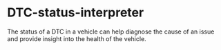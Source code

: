 # DTC-status-interpreter
The status of a DTC in a vehicle can help diagnose the cause of an issue and provide insight into the health of the vehicle.
